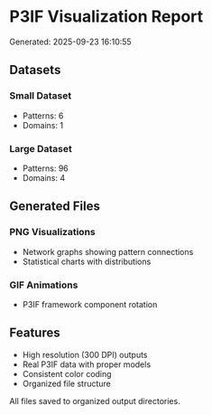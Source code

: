 # P3IF Visualization Report

Generated: 2025-09-23 16:10:55

## Datasets

### Small Dataset
- Patterns: 6
- Domains: 1

### Large Dataset  
- Patterns: 96
- Domains: 4

## Generated Files

### PNG Visualizations
- Network graphs showing pattern connections
- Statistical charts with distributions

### GIF Animations
- P3IF framework component rotation

## Features
- High resolution (300 DPI) outputs
- Real P3IF data with proper models
- Consistent color coding
- Organized file structure

All files saved to organized output directories.
